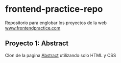 # frontend-practice-repo
Repositorio para englobar los proyectos de la web www.frontendpractice.com

## Proyecto 1: Abstract
Clon de la pagina [Abstract](https://help.goabstract.com/hc/en-us) utilizando solo HTML y CSS
